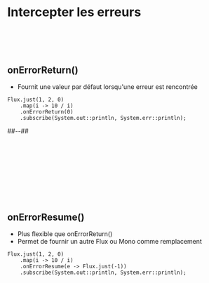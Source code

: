 <!-- .slide: class="two-column" -->

# Intercepter les erreurs
# <br>
## onErrorReturn()
* Fournit une valeur par défaut lorsqu'une erreur est rencontrée

```java[]
Flux.just(1, 2, 0)
    .map(i -> 10 / i)
    .onErrorReturn(0)
    .subscribe(System.out::println, System.err::println);

```

##--##
# <br>
# <br>
## onErrorResume()
* Plus flexible que onErrorReturn()
* Permet de fournir un autre Flux ou Mono comme remplacement
```java[]
Flux.just(1, 2, 0)
    .map(i -> 10 / i)
    .onErrorResume(e -> Flux.just(-1))
    .subscribe(System.out::println, System.err::println);
```
